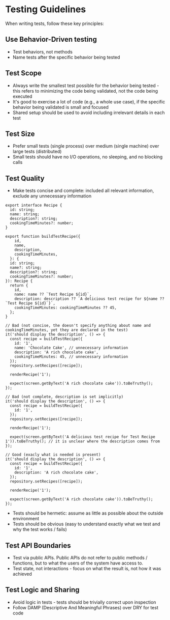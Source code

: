 # Testing Guidelines

When writing tests, follow these key principles:

## Use Behavior-Driven testing

- Test behaviors, not methods
- Name tests after the specific behavior being tested

## Test Scope

- Always write the smallest test possible for the behavior being tested - this refers to minimizing the code being validated, not the code being executed
- It's good to exercise a lot of code (e.g., a whole use case), if the specific behavior being validated is small and focused
- Shared setup should be used to avoid including irrelevant details in each test

## Test Size

- Prefer small tests (single process) over medium (single machine) over large tests (distributed)
- Small tests should have no I/O operations, no sleeping, and no blocking calls

## Test Quality

- Make tests concise and complete: included all relevant information, exclude any unnecessary information
```
export interface Recipe {
  id: string;
  name: string;
  description?: string;
  cookingTimeMinutes?: number;
}

export function buildTestRecipe({
    id,
    name,
    description,
    cookingTimeMinutes,
  }: {
  id: string;
  name?: string;
  description?: string;
  cookingTimeMinutes?: number;
}): Recipe {
  return {
    id,
    name: name ?? `Test Recipe ${id}`,
    description: description ?? `A delicious test recipe for ${name ?? `Test Recipe ${id}`}`,
    cookingTimeMinutes: cookingTimeMinutes ?? 45,
  };
}

// Bad (not concise, the doesn't specify anything about name and cookingTimeMinutes, yet they are declared in the test)
it('should display the description', () => {
  const recipe = buildTestRecipe({
    id: '1',
    name: 'Chocolate Cake', // unnecessary information
    description: 'A rich chocolate cake',
    cookingTimeMinutes: 45, // unnecessary information
  });
  repository.setRecipes([recipe]);

  renderRecipe('1');

  expect(screen.getByText('A rich chocolate cake')).toBeTruthy();
});

// Bad (not complete, description is set implicitly)
it('should display the description', () => {
  const recipe = buildTestRecipe({
    id: '1',
  });
  repository.setRecipes([recipe]);

  renderRecipe('1');

  expect(screen.getByText('A delicious test recipe for Test Recipe 1')).toBeTruthy(); // it is unclear where the description comes from
});

// Good (exacly what is needed is present)
it('should display the description', () => {
  const recipe = buildTestRecipe({
    id: '1',
    description: 'A rich chocolate cake',
  });
  repository.setRecipes([recipe]);

  renderRecipe('1');

  expect(screen.getByText('A rich chocolate cake')).toBeTruthy();
});
```
- Tests should be hermetic: assume as little as possible about the outside environment
- Tests should be obvious  (easy to understand exactly what we test and why the test works / fails)

## Test API Boundaries

- Test via public APIs. Public APIs do not refer to public methods / functions, but to what the users of the system have access to.
- Test state, not interactions - focus on what the result is, not how it was achieved

## Test Logic and Sharing

- Avoid logic in tests - tests should be trivially correct upon inspection
- Follow DAMP (Descriptive And Meaningful Phrases) over DRY for test code
